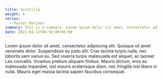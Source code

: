 ```yaml
---
title: Scintilla
weight: 4
series:
  - Postal Marines
summary: This is a summary. Lorem ipsum dolor sit amet, consectetur adipiscing elit. Quisque sit amet venenatis dolor. Suspendisse eu justo elit. Cras lacinia turpis nulla, nec lobortis sem varius eu. Sed viverra turpis malesuada est aliquet, ac laoreet Leo convallis. Vivamus pretium aliquam finibus. Mauris dictum, eros eu malesuada imperdiet, nisl mauris scelerisque diam, nec fringilla nisl libero in nulla. Mauris eget massa lacinia sapien faucibus consequat.
date: 2021-04-12T06:58:06+05:00
---
```


Lorem ipsum dolor sit amet, consectetur adipiscing elit. Quisque sit amet venenatis dolor. Suspendisse eu justo elit.
Cras lacinia turpis nulla, nec lobortis sem varius eu. Sed viverra turpis malesuada est aliquet, ac laoreet Leo
convallis. Vivamus pretium aliquam finibus. Mauris dictum, eros eu malesuada imperdiet, nisl mauris scelerisque diam,
nec fringilla nisl libero in nulla. Mauris eget massa lacinia sapien faucibus consequat.
